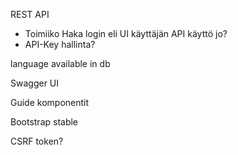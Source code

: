 REST API
- Toimiiko Haka login eli UI käyttäjän API käyttö jo?
- API-Key hallinta?

language available in db

Swagger UI

Guide komponentit

Bootstrap stable

CSRF token?
